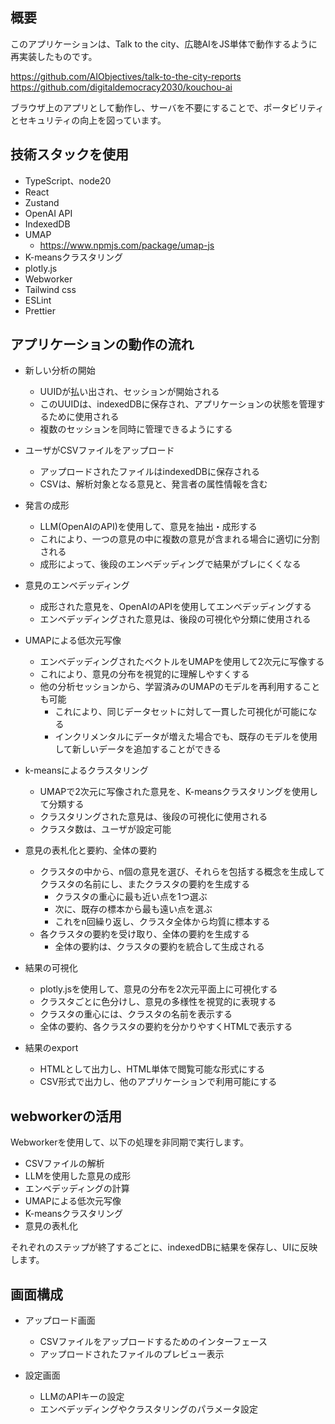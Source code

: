 ## 概要

このアプリケーションは、Talk to the city、広聴AIをJS単体で動作するように再実装したものです。

https://github.com/AIObjectives/talk-to-the-city-reports
https://github.com/digitaldemocracy2030/kouchou-ai

ブラウザ上のアプリとして動作し、サーバを不要にすることで、ポータビリティとセキュリティの向上を図っています。

## 技術スタックを使用

- TypeScript、node20
- React
- Zustand
- OpenAI API
- IndexedDB
- UMAP
  - https://www.npmjs.com/package/umap-js
- K-meansクラスタリング
- plotly.js
- Webworker
- Tailwind css
- ESLint
- Prettier

## アプリケーションの動作の流れ

- 新しい分析の開始
  - UUIDが払い出され、セッションが開始される
  - このUUIDは、indexedDBに保存され、アプリケーションの状態を管理するために使用される
  - 複数のセッションを同時に管理できるようにする

- ユーザがCSVファイルをアップロード
  - アップロードされたファイルはindexedDBに保存される
  - CSVは、解析対象となる意見と、発言者の属性情報を含む

- 発言の成形
  - LLM(OpenAIのAPI)を使用して、意見を抽出・成形する
  - これにより、一つの意見の中に複数の意見が含まれる場合に適切に分割される
  - 成形によって、後段のエンベデッディングで結果がブレにくくなる

- 意見のエンベデッディング
  - 成形された意見を、OpenAIのAPIを使用してエンベデッディングする
  - エンベデッディングされた意見は、後段の可視化や分類に使用される

- UMAPによる低次元写像
  - エンベデッディングされたベクトルをUMAPを使用して2次元に写像する
  - これにより、意見の分布を視覚的に理解しやすくする
  - 他の分析セッションから、学習済みのUMAPのモデルを再利用することも可能
    - これにより、同じデータセットに対して一貫した可視化が可能になる
    - インクリメンタルにデータが増えた場合でも、既存のモデルを使用して新しいデータを追加することができる

- k-meansによるクラスタリング
  - UMAPで2次元に写像された意見を、K-meansクラスタリングを使用して分類する
  - クラスタリングされた意見は、後段の可視化に使用される
  - クラスタ数は、ユーザが設定可能

- 意見の表札化と要約、全体の要約
  - クラスタの中から、n個の意見を選び、それらを包括する概念を生成してクラスタの名前にし、またクラスタの要約を生成する
    - クラスタの重心に最も近い点を1つ選ぶ
    - 次に、既存の標本から最も遠い点を選ぶ
    - これをn回繰り返し、クラスタ全体から均質に標本する
  - 各クラスタの要約を受け取り、全体の要約を生成する
    - 全体の要約は、クラスタの要約を統合して生成される

- 結果の可視化
  - plotly.jsを使用して、意見の分布を2次元平面上に可視化する
  - クラスタごとに色分けし、意見の多様性を視覚的に表現する
  - クラスタの重心には、クラスタの名前を表示する
  - 全体の要約、各クラスタの要約を分かりやすくHTMLで表示する

- 結果のexport
   - HTMLとして出力し、HTML単体で閲覧可能な形式にする
   - CSV形式で出力し、他のアプリケーションで利用可能にする

## webworkerの活用

Webworkerを使用して、以下の処理を非同期で実行します。
- CSVファイルの解析
- LLMを使用した意見の成形
- エンベデッディングの計算
- UMAPによる低次元写像
- K-meansクラスタリング
- 意見の表札化

それぞれのステップが終了するごとに、indexedDBに結果を保存し、UIに反映します。
## 画面構成

- アップロード画面
  - CSVファイルをアップロードするためのインターフェース
  - アップロードされたファイルのプレビュー表示

- 設定画面
  - LLMのAPIキーの設定
  - エンベデッディングやクラスタリングのパラメータ設定

